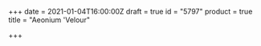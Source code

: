 +++
date = 2021-01-04T16:00:00Z
draft = true
id = "5797"
product = true
title = "Aeonium 'Velour"

+++
